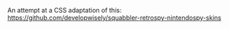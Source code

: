 An attempt at a CSS adaptation of this: https://github.com/developwisely/squabbler-retrospy-nintendospy-skins
